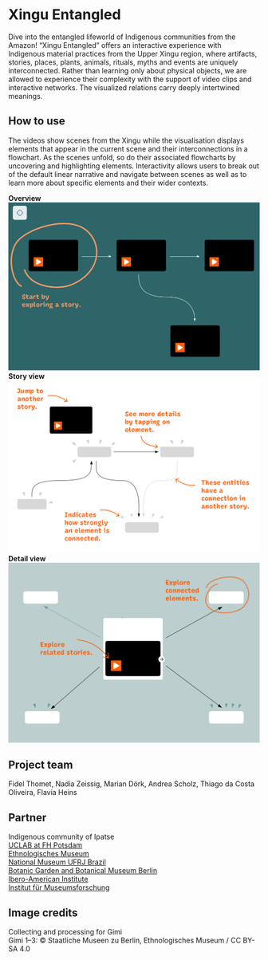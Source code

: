# Xingu Entangled

Dive into the entangled lifeworld of Indigenous communities from the Amazon! “Xingu Entangled” offers an interactive experience with Indigenous material practices from the Upper Xingu region, where artifacts, stories, places, plants, animals, rituals, myths and events are uniquely interconnected. Rather than learning only about physical objects, we are allowed to experience their complexity with the support of video clips and interactive networks. The visualized relations carry deeply intertwined meanings.          

## How to use  
The videos show scenes from the Xingu while the visualisation displays elements that appear in the current scene and their interconnections in a flowchart. As the scenes unfold, so do their associated flowcharts by uncovering and highlighting elements. Interactivity allows users to break out of the default linear narrative and navigate between scenes as well as to learn more about specific elements and their wider contexts.

**Overview**  
![overview](overview_EN.png)  
**Story view**  
![storyview](storyview_EN.png)  
**Detail view**  
![detailview](detailview_EN.png)  

## Project team  
Fidel Thomet, Nadia Zeissig, Marian Dörk, Andrea Scholz, Thiago da Costa Oliveira, Flavia Heins

## Partner  
Indigenous community of Ipatse  
[UCLAB at FH Potsdam](https://uclab.fh-potsdam.de/)   
[Ethnologisches Museum](https://www.smb.museum/en/museums-institutions/ethnologisches-museum/home/)  
[National Museum UFRJ Brazil](https://www.museunacional.ufrj.br/)  
[Botanic Garden and Botanical Museum Berlin](https://www.bo.berlin/en)  
[Ibero-American Institute](https://www.iai.spk-berlin.de/en/home.html)  
[Institut für Museumsforschung](https://www.smb.museum/museen-einrichtungen/institut-fuer-museumsforschung/home/)  

## Image credits  
Collecting and processing for Gimi  
Gimi 1–3: © Staatliche Museen zu Berlin, Ethnologisches Museum / CC BY-SA 4.0  
